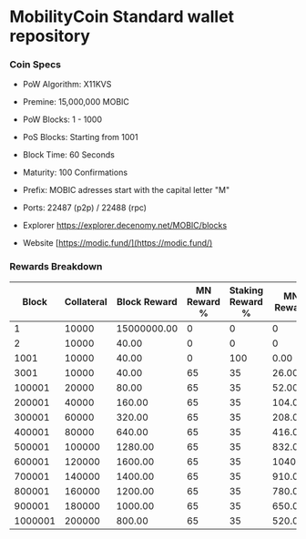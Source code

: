 MobilityCoin Standard wallet repository
=====================================

### Coin Specs

- PoW Algorithm: X11KVS
- Premine:  15,000,000 MOBIC 
- PoW Blocks: 1 - 1000
- PoS Blocks: Starting from 1001
- Block Time: 60 Seconds
- Maturity: 100 Confirmations
- Prefix: MOBIC adresses start with the capital letter "M"
- Ports: 22487 (p2p) / 22488 (rpc)

- Explorer https://explorer.decenomy.net/MOBIC/blocks

- Website [https://modic.fund/](https://modic.fund/)

### Rewards Breakdown
|Block  |Collateral|Block Reward|MN Reward %|Staking Reward %|MN Reward|Staker Reward|
|-------|----------|------------|-----------|----------------|---------|-------------|
|1      |10000     |15000000.00 |0          |0               |0        |0            |
|2      |10000     |40.00       |0          |0               |0        |0            |
|1001   |10000     |40.00       |0          |100             |0.00     |40.00        |
|3001   |10000     |40.00       |65         |35              |26.00    |14.00        |
|100001 |20000     |80.00       |65         |35              |52.00    |28.00        |
|200001 |40000     |160.00      |65         |35              |104.00   |56.00        |
|300001 |60000     |320.00      |65         |35              |208.00   |112.00       |
|400001 |80000     |640.00      |65         |35              |416.00   |224.00       |
|500001 |100000    |1280.00     |65         |35              |832.00   |448.00       |
|600001 |120000    |1600.00     |65         |35              |1040.00  |560.00       |
|700001 |140000    |1400.00     |65         |35              |910.00   |490.00       |
|800001 |160000    |1200.00     |65         |35              |780.00   |420.00       |
|900001 |180000    |1000.00     |65         |35              |650.00   |350.00       |
|1000001|200000    |800.00      |65         |35              |520.00   |280.00       |
